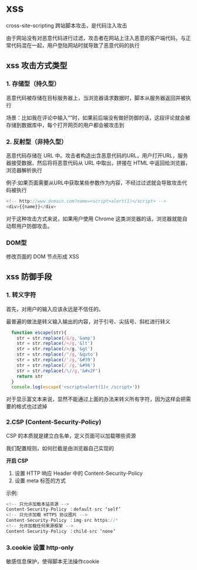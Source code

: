 # xss
cross-site-scripting 跨站脚本攻击，是代码注入攻击

由于网站没有对恶意代码进行过滤，攻击者在网站上注入恶意的客户端代码，与正常代码混在一起，用户登陆网站时就导致了恶意代码的执行

## xss 攻击方式类型
### 1. 存储型（持久型）
恶意代码被存储在目标服务器上，当浏览器请求数据时，脚本从服务器返回并被执行

场景：比如我在评论中输入“<script>alert(1)</script>”时，如果前后端没有做好防御的话，这段评论就会被存储到数据库中，每个打开网页的用户都会被攻击到

### 2. 反射型（非持久型）
恶意代码存储在 URL 中。攻击者构造出含恶意代码的URL，用户打开URL，服务器接受数据，然后将将恶意代码从 URL 中取出，拼接在 HTML 中返回给浏览器，浏览器解析执行

例子:如果页面需要从URL中获取某些参数作为内容，不经过过滤就会导致攻击代码被执行
```js
<!-- http://www.domain.com?name=<script>alert(1)</script> -->
<div>{{name}}</div>   
```
对于这种攻击方式来说，如果用户使用 Chrome 这类浏览器的话，浏览器就能自动帮用户防御攻击。

### DOM型
修改页面的 DOM 节点形成 XSS


## xss 防御手段
### 1. 转义字符
首先，对用户的输入应该永远是不信任的。

最普遍的做法是转义输入输出的内容，对于引号、尖括号、斜杠进行转义
```js
  function escape(str){
    str = str.replace(/&/g,'&amp')
    str = str.replace(/</g,'&lt')
    str = str.replace(/>/g,'&gt')
    str = str.replace(/"/g,'&quto')
    str = str.replace(/'/g,'&#39')
    str = str.replace(/`/g,'&#96')
    str = str.replace(/\//g,'&#x2F')
    return str
  }
  console.log(escape('<script>alert(1)< /script>'))
```
对于显示富文本来说，显然不能通过上面的办法来转义所有字符，因为这样会把需要的格式也过滤掉

### 2.CSP (Content-Security-Policy)

CSP 的本质就是建立白名单，定义页面可以加载哪些资源

我们配置规则，如何拦截是由浏览器自己实现的

**开启 CSP**
1. 设置 HTTP 响应 Header 中的 Content-Security-Policy
2. 设置 meta 标签的方式 <meta http-equiv="Content-Security-Policy">

示例:
```js
<!-- 只允许加载本站资源 -->
Content-Security-Policy ：default-src ‘self’  
<!-- 只允许加载 HTTPS 协议图片 -->
Content-Security-Policy ：img-src https://*
<!-- 允许加载任何来源框架 -->
Content-Security-Policy ：child-src ‘none’
```

### 3.cookie 设置 http-only
敏感信息保护，使得脚本无法操作cookie
